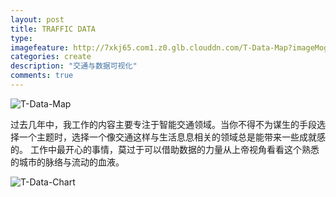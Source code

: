 ```yaml
---
layout: post
title: TRAFFIC DATA
type: 
imagefeature: http://7xkj65.com1.z0.glb.clouddn.com/T-Data-Map?imageMogr2/thumbnail/!30p
categories: create
description: "交通与数据可视化"
comments: true
---
```



![T-Data-Map](http://7xkj65.com1.z0.glb.clouddn.com/T-Data-Map?imageMogr2/thumbnail/!30p)

过去几年中，我工作的内容主要专注于智能交通领域。当你不得不为谋生的手段选择一个主题时，选择一个像交通这样与生活息息相关的领域总是能带来一些成就感的。
工作中最开心的事情，莫过于可以借助数据的力量从上帝视角看看这个熟悉的城市的脉络与流动的血液。

![T-Data-Chart](http://7xkj65.com1.z0.glb.clouddn.com/T-Data-Charts)
